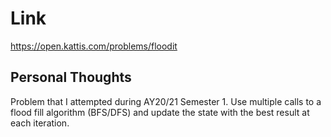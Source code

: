 # Link

https://open.kattis.com/problems/floodit

## Personal Thoughts

Problem that I attempted during AY20/21 Semester 1. Use multiple calls to a flood fill algorithm (BFS/DFS) and update the state with the best result at each iteration.


